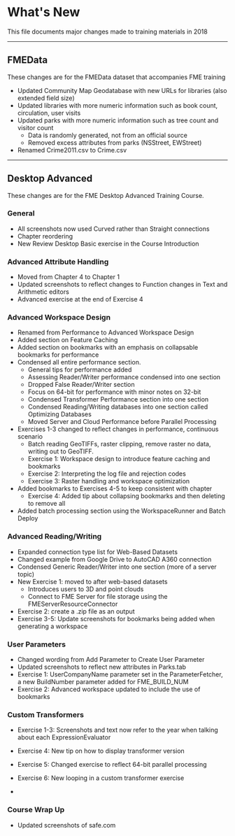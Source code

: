 # What's New #
This file documents major changes made to training materials in 2018

---

## FMEData ##
These changes are for the FMEData dataset that accompanies FME training
- Updated Community Map Geodatabase with new URLs for libraries (also extended field size)
- Updated libraries with more numeric information such as book count, circulation, user visits
- Updated parks with more numeric information such as tree count and visitor count
    + Data is randomly generated, not from an official source
    + Removed excess attributes from parks (NSStreet, EWStreet)
- Renamed Crime2011.csv to Crime.csv

---

## Desktop Advanced ##
These changes are for the FME Desktop Advanced Training Course.

### General ###
- All screenshots now used Curved rather than Straight connections
- Chapter reordering
- New Review Desktop Basic exercise in the Course Introduction

### Advanced Attribute Handling ###
- Moved from Chapter 4 to Chapter 1
- Updated screenshots to reflect changes to Function changes in Text and Arithmetic editors
- Advanced exercise at the end of Exercise 4

### Advanced Workspace Design ###
- Renamed from Performance to Advanced Workspace Design
- Added section on Feature Caching 
- Added section on bookmarks with an emphasis on collapsable bookmarks for performance
- Condensed all entire performance section. 
    + General tips for performance added
    + Assessing Reader/Writer performance condensed into one section
    + Dropped False Reader/Writer section 
    + Focus on 64-bit for performance with minor notes on 32-bit
    + Condensed Transformer Performance section into one section
    + Condensed Reading/Writing databases into one section called Optimizing Databases
    + Moved Server and Cloud Performance before Parallel Processing
- Exercises 1-3 changed to reflect changes in performance, continuous scenario
    + Batch reading GeoTIFFs, raster clipping, remove raster no data, writing out to GeoTIFF. 
    + Exercise 1: Workspace design to introduce feature caching and bookmarks
    + Exercise 2: Interpreting the log file and rejection codes
    + Exercise 3: Raster handling and workspace optimization
- Added bookmarks to Exercises 4-5 to keep consistent with chapter
    + Exercise 4: Added tip about collapsing bookmarks and then deleting to remove all
- Added batch processing section using the WorkspaceRunner and Batch Deploy

### Advanced Reading/Writing ###
- Expanded connection type list for Web-Based Datasets
- Changed example from Google Drive to AutoCAD A360 connection 
- Condensed Generic Reader/Writer into one section (more of a server topic)
- New Exercise 1: moved to after web-based datasets
    + Introduces users to 3D and point clouds
    + Connect to FME Server for file storage using the FMEServerResourceConnector
- Exercise 2: create a .zip file as an output
- Exercise 3-5: Update screenshots for bookmarks being added when generating a workspace

### User Parameters ###
- Changed wording from Add Parameter to Create User Parameter
- Updated screenshots to reflect new attributes in Parks.tab
- Exercise 1: UserCompanyName parameter set in the ParameterFetcher, a new BuildNumber parameter added for FME_BUILD_NUM
- Exercise 2: Advanced workspace updated to include the use of bookmarks

### Custom Transformers ###
- Exercise 1-3: Screenshots and text now refer to the year when talking about each ExpressionEvaluator
- Exercise 4: New tip on how to display transformer version
- Exercise 5: Changed exercise to reflect 64-bit parallel processing
- Exercise 6: New looping in a custom transformer exercise 

-

### Course Wrap Up ###
- Updated screenshots of safe.com 
